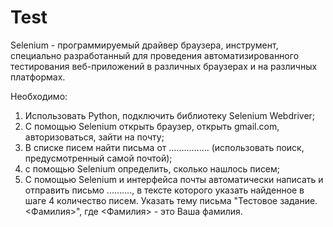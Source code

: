 Test
=======================================================================
Selenium - программируемый драйвер браузера, инструмент, специально 
разработанный для проведения автоматизированного тестирования веб-приложений 
в различных браузерах и на различных платформах.

 Необходимо:
 1) Использовать Python, подключить библиотеку Selenium Webdriver;
 2) С помощью Selenium открыть браузер, открыть gmail.com, авторизоваться, зайти на
 почту;
 3) В списке писем найти письма от ................ (использовать поиск,
 предусмотренный самой почтой);
 4) с помощью Selenium определить, сколько нашлось писем;
 5) С помощью Selenium и интерфейса почты автоматически написать и отправить
 письмо .........., в тексте которого указать найденное в шаге 4 количество
 писем.
 Указать тему письма "Тестовое задание. <Фамилия>", где <Фамилия> - это Ваша
 фамилия.

